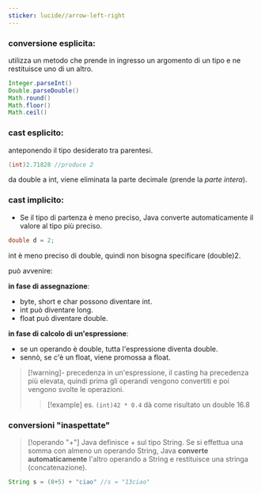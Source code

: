 ```yaml
---
sticker: lucide//arrow-left-right
---
```

### conversione esplicita:
utilizza un metodo che prende in ingresso  un argomento di un tipo e ne restituisce uno di un altro.
```java
Integer.parseInt()
Double.parseDouble()
Math.round()
Math.floor()
Math.ceil()
```
### cast esplicito:
anteponendo il tipo desiderato tra parentesi.
```java
(int)2.71828 //produce 2
```
da double a int, viene eliminata la parte decimale (prende la *parte intera*).
### cast implicito:

- Se il tipo di partenza è meno preciso, Java converte automaticamente il valore al tipo più preciso.
```java
double d = 2;
```
int è meno preciso di double, quindi non bisogna specificare (double)2.

può avvenire:

**in fase di assegnazione**:
- byte, short e char possono diventare int.
- int può diventare long.
- float può diventare double.
 
**in fase di calcolo di un'espressione**:
- se un operando è double, tutta l'espressione diventa double.
- sennò, se c'è un float, viene promossa a float.
> [!warning]- precedenza
> in un'espressione, il casting ha precedenza più elevata, quindi prima gli operandi vengono convertiti e poi vengono svolte le operazioni.
>>[!example] es.
>>`(int)42 * 0.4` dà come risultato un double 16.8
### conversioni "inaspettate"
> [!operando "+"]
> Java definisce + sul tipo String.
> Se si effettua una somma con almeno un operando String, Java **converte automaticamente** l'altro operando a String e restituisce una stringa (concatenazione).
```java
String s = (8+5) + "ciao" //s = "13ciao"
```
